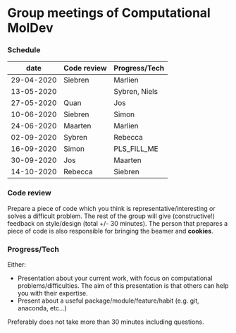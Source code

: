 # Group meetings of Computational MolDev

### Schedule
| date        	                            | Code review 	                                  | Progress/Tech 	|
|-------------------------------------------|-----------------------------------------------------|-----------------|
| 29-04-2020      	                    | Siebren                                             | Marlien        	|
| 13-05-2020 | 	| Sybren, Niels |
| 27-05-2020 | Quan	| Jos |
| 10-06-2020 | Siebren	| Simon |
| 24-06-2020 | Maarten	| Marlien |
| 02-09-2020 | Sybren	| Rebecca |
| 16-09-2020 | Simon	| PLS_FILL_ME |
| 30-09-2020 | Jos	| Maarten |
| 14-10-2020 | Rebecca	| Siebren |


### Code review
Prepare a piece of code which you think is representative/interesting or solves a difficult problem.
The rest of the group will give (constructive!) feedback on style/design (total +/- 30 minutes). The 
person that prepares a piece of code is also responsible for bringing the beamer and **cookies**.

### Progress/Tech
Either:
* Presentation about your current work, with focus on computational problems/difficulties. The aim
of this presentation is that others can help you with their expertise.
* Present about a useful package/module/feature/habit (e.g. git, anaconda, etc...)

Preferably does not take more than 30 minutes including questions.
